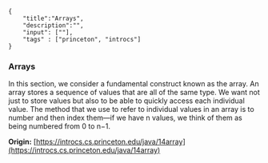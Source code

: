 ```javax-snippet
{
    "title":"Arrays",
    "description":"",
    "input": [""],
    "tags" : ["princeton", "introcs"]
}
```
### Arrays
In this section, we consider a fundamental construct known as the array. An array stores a sequence of values that are all of the same type. We want not just to store values but also to be able to quickly access each individual value. The method that we use to refer to individual values in an array is to number and then index them—if we have n values, we think of them as being numbered from 0 to n−1.

**Origin:** [https://introcs.cs.princeton.edu/java/14array](https://introcs.cs.princeton.edu/java/14array)
